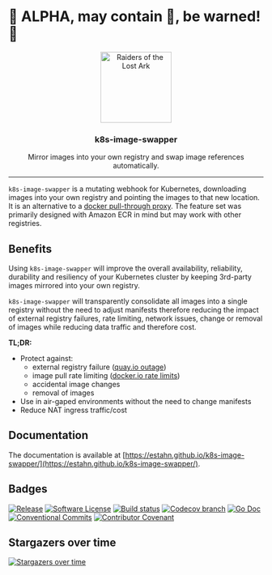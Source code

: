 # :rotating_light: ALPHA, may contain :bug:, be warned! :rotating_light:

<p align="center">
  <img alt="Raiders of the Lost Ark" src="docs/img/indiana.gif" height="140" />
  <h3 align="center">k8s-image-swapper</h3>
  <p align="center">Mirror images into your own registry and swap image references automatically.</p>
</p>

---

`k8s-image-swapper` is a mutating webhook for Kubernetes, downloading images into your own registry and pointing the images to that new location.
It is an alternative to a [docker pull-through proxy](https://docs.docker.com/registry/recipes/mirror/).
The feature set was primarily designed with Amazon ECR in mind but may work with other registries.

## Benefits

Using `k8s-image-swapper` will improve the overall availability, reliability, durability and resiliency of your
Kubernetes cluster by keeping 3rd-party images mirrored into your own registry.

`k8s-image-swapper` will transparently consolidate all images into a single registry without the need to adjust manifests
therefore reducing the impact of external registry failures, rate limiting, network issues, change or removal of images
while reducing data traffic and therefore cost.

**TL;DR:**

* Protect against:
  * external registry failure ([quay.io outage](https://www.reddit.com/r/devops/comments/f9kiej/quayio_is_experiencing_an_outage/))
  * image pull rate limiting ([docker.io rate limits](https://www.docker.com/blog/scaling-docker-to-serve-millions-more-developers-network-egress/))
  * accidental image changes
  * removal of images
* Use in air-gaped environments without the need to change manifests
* Reduce NAT ingress traffic/cost

## Documentation

The documentation is available at [https://estahn.github.io/k8s-image-swapper/](https://estahn.github.io/k8s-image-swapper/).

## Badges

[![Release](https://img.shields.io/github/release/estahn/k8s-image-swapper.svg?style=for-the-badge)](https://github.com/estahn/k8s-image-swapper/releases/latest)
[![Software License](https://img.shields.io/badge/license-MIT-brightgreen.svg?style=for-the-badge)](/LICENSE.md)
[![Build status](https://img.shields.io/github/workflow/status/estahn/k8s-image-swapper/Test?style=for-the-badge)](https://github.com/estahn/k8s-image-swapper/actions?workflow=build)
[![Codecov branch](https://img.shields.io/codecov/c/github/estahn/k8s-image-swapper/main.svg?style=for-the-badge)](https://codecov.io/gh/estahn/k8s-image-swapper)
[![Go Doc](https://img.shields.io/badge/godoc-reference-blue.svg?style=for-the-badge)](http://godoc.org/github.com/estahn/k8s-image-swapper)
[![Conventional Commits](https://img.shields.io/badge/Conventional%20Commits-1.0.0-yellow.svg?style=for-the-badge)](https://conventionalcommits.org)
[![Contributor Covenant](https://img.shields.io/badge/Contributor%20Covenant-v2.0%20adopted-ff69b4.svg?style=for-the-badge)](code_of_conduct.md)

## Stargazers over time

[![Stargazers over time](https://starchart.cc/estahn/k8s-image-swapper.svg)](https://starchart.cc/estahn/k8s-image-swapper)

